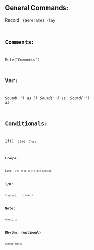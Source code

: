 General Commands:
----
Record
<Code>
{Generate}
Play

Comments:
----
Mute("Comments")


Var:
----
Sound('<var>') as (<expr>)
Sound('<var>') as <value>
Sound('<var>') as '<var>


Conditionals:
----
If()
	<Code>
Else
	<Code>
Close


Loops:
----
Loop
	<Code>
	If()
		Stop
	Else
	Close
EndLoop


I/O:
----
Display(<value>, ...)
Ask('<var>)



Note:
---
Note(<pitch>,<start>,<duration>,<volume>)

Rhythm: (optional)
----
ChangeTempo(<Int>)



